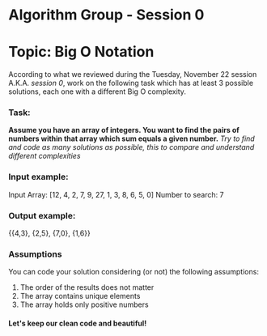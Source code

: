 # Algorithm Group - Session 0
# Topic: Big O Notation

According to what we reviewed during the Tuesday, November 22 session A.K.A. _session 0_, work on the following task which has at least 3 possible solutions, each one with a different Big O complexity.

### Task:
**Assume you have an array of integers. You want to find the pairs of numbers within that array which sum equals a given number.**
_Try to find and code as many solutions as possible, this to compare and understand different complexities_

### Input example: 
Input Array: [12, 4, 2, 7, 9, 27, 1, 3, 8, 6, 5, 0]
Number to search: 7

### Output example:
{{4,3}, {2,5}, {7,0}, {1,6}}

### Assumptions
You can code your solution considering (or not) the following assumptions:
1. The order of the results does not matter
2. The array contains unique elements
3. The array holds only positive numbers

#### Let's keep our clean code and beautiful!